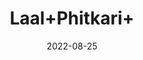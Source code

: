 ---
title: 'Laal+Phitkari+'
date: '2022-08-25' 
metatag: '' 
inventory: '0' 
draft: false 
# meta description 
shortDescripton: ''
description: 'Stone'
longdescription: ''
featured: True
# product Price
price: '30.0'
# Product Short Description
shortDescription: ''
productID: '810606D0-9B24-ED11-9968-005056B3A416'
type: 'products'
category: 'Stone' 
thumnailproduct: 'https://aminsaddiquidawakhana.eralive.net/images/products/810606D0-9B24-ED11-9968-005056B3A4161.png' 
images:
  - image: 'images/products/810606D0-9B24-ED11-9968-005056B3A4161.png'  
Variants:
---